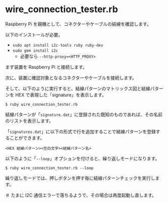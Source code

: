 # wire_connection_tester.rb

Raspberry Pi を親機として、コネクターやケーブルの結線を確認します。

以下のインストールが必要。

* `sudo apt install i2c-tools ruby ruby-dev`
* `sudo gem install i2c`
    * 必要なら `--http-proxy=<HTTP_PROXY>`

まず装置を Raspberry Pi と接続します。

次に、装置に確認対象となるコネクターやケーブルを接続します。

そして、以下のように実行すると、結線パターンのマトリックス図と結線パターンを HEX で表現した「signature」を表示します。

```
$ ruby wire_connection_tester.rb
```

結線パターンが「`signature.dat`」に登録された既知のものであれば、その名前のリストを表示します。

「`signatures.dat`」に以下の形式で行を追加することで結線パターンを登録することができます。

```
<HEX 結線パターン><空白文字><結線パターン名>
```

以下のように「`--loop`」オプションを付けると、繰り返しモードになります。

```
$ ruby wire_connection_tester.rb --loop
```

繰り返しモードでは、押しボタンを押す毎に結線パターンチェックを実行します。

＃ たまに I2C 通信エラーで落ちるようで、その場合は再度起動し直します。

